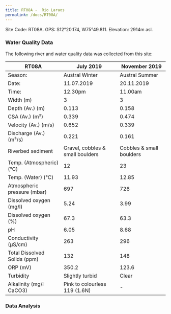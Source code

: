 ```yaml
---
title: RT08A -  Rio Laraos
permalink: /docs/RT08A/
---
```





Site Code: RT08A.  GPS: S12°20.174, W75°49.811. Elevation:
2914m asl.

### Water Quality Data

The following river and water quality data was collected from this site:

| RT08A                        | July 2019                     | November 2019            |
|------------------------------|-------------------------------|--------------------------|
| Season:                      | Austral Winter                | Austral Summer           |
| Date:                        | 11.07.2019                    | 20.11.2019               |
| Time:                        | 12.30pm                       | 11.00am                  |
| Width (m)                    | 3                             | 3                        |
| Depth (Av.) (m)              | 0.113                         | 0.158                    |
| CSA (Av.) (m²)               | 0.339                         | 0.474                    |
| Velocity (Av.) (m/s)         | 0.652                         | 0.339                    |
| Discharge (Av.) (m³/s)       | 0.221                         | 0.161                    |
| Riverbed sediment            | Gravel, cobbles & small boulders| Cobbles & small boulders |
| Temp. (Atmospheric) (°C)     | 12                            | 23                       |
| Temp. (Water) (°C)           | 11.93                         | 12.85                    |
| Atmospheric pressure (mbar)  | 697                           | 726                      |
| Dissolved oxygen (mg/l)      | 5.24                          | 3.99                     |
| Dissolved oxygen (%)         | 67.3                          | 63.3                     |
| pH                           | 6.05                          | 8.68                     |
| Conductivity (µS/cm)         | 263                           | 296                      |
| Total Dissolved Solids (ppm) | 132                           | 148                      |
| ORP (mV)                     | 350.2                         | 123.6                    |
| Turbidity                    | Slightly turbid               | Clear                    |
| Alkalinity (mg/l CaCO3)      | Pink to colourless 119 (1.6N) |  -                       |

### Data Analysis
